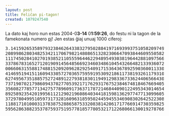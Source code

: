 ```yaml
---
layout: post
title: Feliĉan pi-tagon!
created: 1079247540
---
```

La dato kaj horo nun estas 2004-0<b>3-14</b> 0<b>1:59:26</b>, do festu ni la tagon de la famekonata numero <a href="/nombroj">pi</a>!  Jen estas ĝiaj unuaj 1000 ciferoj:
<pre class="orangxa" style="text-align: center;">
3.141592653589793238462643383279502884197169399375105820974944592307816406286
20899862803482534211706798214808651328230664709384460955058223172535940812848
11174502841027019385211055596446229489549303819644288109756659334461284756482
33786783165271201909145648566923460348610454326648213393607260249141273724587
00660631558817488152092096282925409171536436789259036001133053054882046652138
41469519415116094330572703657595919530921861173819326117931051185480744623799
62749567351885752724891227938183011949129833673362440656643086021394946395224
73719070217986094370277053921717629317675238467481846766940513200056812714526
35608277857713427577896091736371787214684409012249534301465495853710507922796
89258923542019956112129021960864034418159813629774771309960518707211349999998
37297804995105973173281609631859502445945534690830264252230825334468503526193
11881710100031378387528865875332083814206171776691473035982534904287554687311
59562863882353787593751957781857780532171226806613001927876611195909216420199
</pre>
